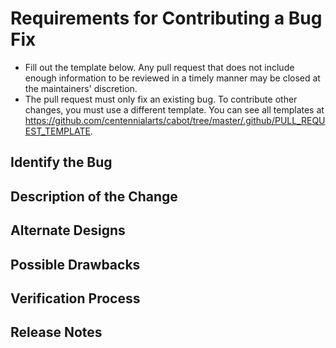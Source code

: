 # Requirements for Contributing a Bug Fix

* Fill out the template below. Any pull request that does not include enough information to be reviewed in a timely manner may be closed at the maintainers' discretion.
* The pull request must only fix an existing bug. To contribute other changes, you must use a different template. You can see all templates at https://github.com/centennialarts/cabot/tree/master/.github/PULL_REQUEST_TEMPLATE.

## Identify the Bug

<!--
Link to the issue describing the bug that you're fixing.

If there is not yet an issue for your bug, please open a new issue and then link to that issue in your pull request.
Note: In some cases, one person's "bug" is another person's "feature." If the pull request does not address an existing issue with the "bug" label, the maintainers have the final say on whether the current behavior is a bug.
-->

## Description of the Change

<!--
We must be able to understand the design of your change from this description. If we can't get a good idea of what the code will be doing from the description here, the pull request may be closed at the maintainers' discretion. Keep in mind that the maintainer reviewing this PR may not be familiar with or have worked with the code here recently, so please walk us through the concepts.
-->

## Alternate Designs

<!--
Explain what other alternates were considered and why the proposed version was selected
-->

## Possible Drawbacks

<!--
What are the possible side-effects or negative impacts of the code change?
-->

## Verification Process

<!--
What process did you follow to verify that the change has not introduced any regressions? Describe the actions you performed (including buttons you clicked, text you typed, commands you ran, etc.), and describe the results you observed.
-->

## Release Notes

<!--
Please describe the changes in a single line that explains this improvement in
terms that a user can understand.  This text will be used in caBot's release notes.
If this change is not user-facing or notable enough to be included in release notes
you may use the strings "Not applicable" or "N/A" here.

Examples:
- The GitHub package now allows you to add co-authors to commits.
- Fixed an issue where multiple cursors did not work in a file with a single line.
- Increased the performance of searching and replacing across a whole project.
-->
